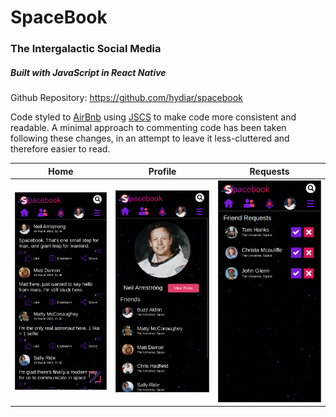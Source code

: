 # SpaceBook

### The Intergalactic Social Media


##### Built with JavaScript in React Native

Github Repository: https://github.com/hydiar/spacebook

Code styled to [AirBnb](https://github.com/airbnb/javascript "AirBnb") using [JSCS](https://jscs-dev.github.io/ "JSCS") to make code more consistent and readable.
A minimal approach to commenting code has been taken following these changes, in an attempt to leave it less-cluttered and therefore easier to read.

Home          |  Profile                    | Requests
:-------------------------:|:-------------------------:|:-------------------------:
![](screenshots/Home.png)  |  ![](screenshots/Profile.png) |  ![](screenshots/Requests.png)
